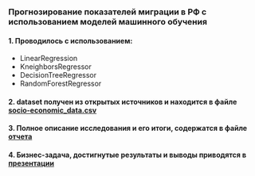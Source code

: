 ### Прогнозирование показателей миграции в РФ с использованием моделей машинного обучения
#### 1. Проводилось с использованием:
- LinearRegression
- KneighborsRegressor
- DecisionTreeRegressor
- RandomForestRegressor
#### 2. dataset получен из открытых источников и находится в файле [socio-economic_data.csv](socio-economic_data.csv) 
#### 3. Полное описание исследования и его итоги, содержатся в файле [отчета](Отчет.pdf)
#### 4. Бизнес-задача, достигнутые результаты и выводы приводятся в [презентации](Презентация.pdf)

